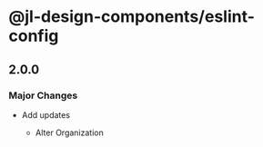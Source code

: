 # @jl-design-components/eslint-config

## 2.0.0

### Major Changes

- Add updates

  - Alter Organization
